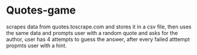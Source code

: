 # Quotes-game
 scrapes data from quotes.toscrape.com and stores it in a csv file, then uses the same data and prompts user with a random quote and asks for the author, user has 4 attempts to guess the answer, after every failed atttempt propmts user with a hint.
